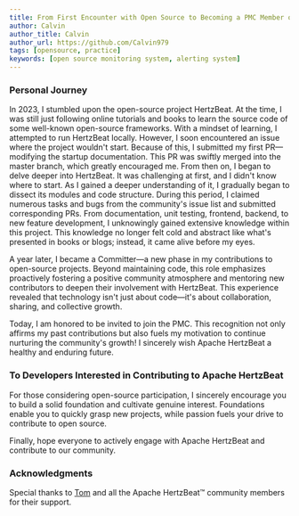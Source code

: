 ```yaml
---
title: From First Encounter with Open Source to Becoming a PMC Member of Apache HertzBeat™
author: Calvin
author_title: Calvin
author_url: https://github.com/Calvin979
tags: [opensource, practice]
keywords: [open source monitoring system, alerting system]
---
```


### Personal Journey

In 2023, I stumbled upon the open-source project HertzBeat. At the time, I was still just following online tutorials and books to learn the source code of some well-known open-source frameworks.
With a mindset of learning, I attempted to run HertzBeat locally. However, I soon encountered an issue where the project wouldn't start. Because of this, I submitted my first PR—modifying the startup documentation.
This PR was swiftly merged into the master branch, which greatly encouraged me. From then on, I began to delve deeper into HertzBeat. It was challenging at first, and I didn't know where to start.
As I gained a deeper understanding of it, I gradually began to dissect its modules and code structure. During this period, I claimed numerous tasks and bugs from the community's issue list and submitted corresponding PRs.
From documentation, unit testing, frontend, backend, to new feature development, I unknowingly gained extensive knowledge within this project. This knowledge no longer felt cold and abstract like what's presented in books or blogs; instead, it came alive before my eyes.

A year later, I became a Committer—a new phase in my contributions to open-source projects. Beyond maintaining code, this role emphasizes proactively fostering a positive community atmosphere and mentoring new contributors to deepen their involvement with HertzBeat. This experience revealed that technology isn't just about code—it's about collaboration, sharing, and collective growth.

Today, I am honored to be invited to join the PMC. This recognition not only affirms my past contributions but also fuels my motivation to continue nurturing the community's growth! I sincerely wish Apache HertzBeat a healthy and enduring future.

### To Developers Interested in Contributing to Apache HertzBeat

For those considering open-source participation, I sincerely encourage you to build a solid foundation and cultivate genuine interest. Foundations enable you to quickly grasp new projects, while passion fuels your drive to contribute to open source.

Finally, hope everyone to actively engage with Apache HertzBeat and contribute to our community.

### Acknowledgments

Special thanks to [Tom](https://github.com/tomsun28) and all the Apache HertzBeat™ community members for their support.
